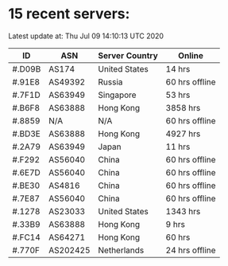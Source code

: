 # 15 recent servers:

Latest update at: Thu Jul 09 14:10:13 UTC 2020

| ID | ASN | Server Country | Online |
| -- | --- | -------------- | ------ |
| #.D09B | AS174 | United States | 14 hrs |
| #.91E8 | AS49392 | Russia | 60 hrs offline |
| #.7F1D | AS63949 | Singapore | 53 hrs |
| #.B6F8 | AS63888 | Hong Kong | 3858 hrs |
| #.8859 | N/A | N/A | 60 hrs offline |
| #.BD3E | AS63888 | Hong Kong | 4927 hrs |
| #.2A79 | AS63949 | Japan | 11 hrs |
| #.F292 | AS56040 | China | 60 hrs offline |
| #.6E7D | AS56040 | China | 60 hrs offline |
| #.BE30 | AS4816 | China | 60 hrs offline |
| #.7E87 | AS56040 | China | 60 hrs offline |
| #.1278 | AS23033 | United States | 1343 hrs |
| #.33B9 | AS63888 | Hong Kong | 9 hrs |
| #.FC14 | AS64271 | Hong Kong | 60 hrs |
| #.770F | AS202425 | Netherlands | 24 hrs offline |

